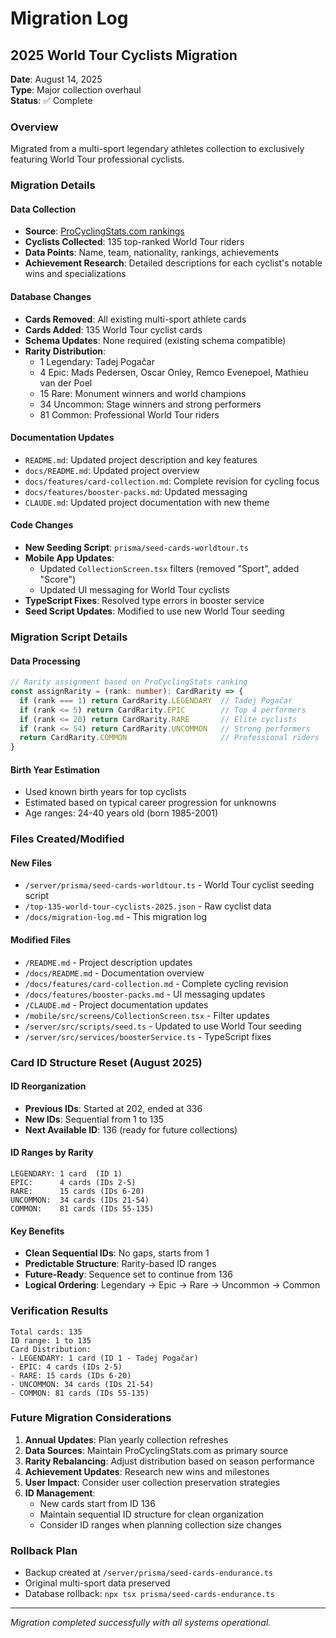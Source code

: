 # Migration Log

## 2025 World Tour Cyclists Migration

**Date**: August 14, 2025  
**Type**: Major collection overhaul  
**Status**: ✅ Complete

### Overview
Migrated from a multi-sport legendary athletes collection to exclusively featuring World Tour professional cyclists.

### Migration Details

#### Data Collection
- **Source**: [ProCyclingStats.com rankings](https://www.procyclingstats.com/rankings.php?p=individual&s=&nation=&age=&page=smallerorequal&team=&offset=0&teamlevel=&filter=Filter)
- **Cyclists Collected**: 135 top-ranked World Tour riders
- **Data Points**: Name, team, nationality, rankings, achievements
- **Achievement Research**: Detailed descriptions for each cyclist's notable wins and specializations

#### Database Changes
- **Cards Removed**: All existing multi-sport athlete cards
- **Cards Added**: 135 World Tour cyclist cards
- **Schema Updates**: None required (existing schema compatible)
- **Rarity Distribution**:
  - 1 Legendary: Tadej Pogačar
  - 4 Epic: Mads Pedersen, Oscar Onley, Remco Evenepoel, Mathieu van der Poel
  - 15 Rare: Monument winners and world champions
  - 34 Uncommon: Stage winners and strong performers
  - 81 Common: Professional World Tour riders

#### Documentation Updates
- `README.md`: Updated project description and key features
- `docs/README.md`: Updated project overview
- `docs/features/card-collection.md`: Complete revision for cycling focus
- `docs/features/booster-packs.md`: Updated messaging
- `CLAUDE.md`: Updated project documentation with new theme

#### Code Changes
- **New Seeding Script**: `prisma/seed-cards-worldtour.ts`
- **Mobile App Updates**: 
  - Updated `CollectionScreen.tsx` filters (removed "Sport", added "Score")
  - Updated UI messaging for World Tour cyclists
- **TypeScript Fixes**: Resolved type errors in booster service
- **Seed Script Updates**: Modified to use new World Tour seeding

### Migration Script Details

#### Data Processing
```typescript
// Rarity assignment based on ProCyclingStats ranking
const assignRarity = (rank: number): CardRarity => {
  if (rank === 1) return CardRarity.LEGENDARY  // Tadej Pogačar
  if (rank <= 5) return CardRarity.EPIC        // Top 4 performers
  if (rank <= 20) return CardRarity.RARE       // Elite cyclists
  if (rank <= 54) return CardRarity.UNCOMMON   // Strong performers  
  return CardRarity.COMMON                     // Professional riders
}
```

#### Birth Year Estimation
- Used known birth years for top cyclists
- Estimated based on typical career progression for unknowns
- Age ranges: 24-40 years old (born 1985-2001)

### Files Created/Modified

#### New Files
- `/server/prisma/seed-cards-worldtour.ts` - World Tour cyclist seeding script
- `/top-135-world-tour-cyclists-2025.json` - Raw cyclist data
- `/docs/migration-log.md` - This migration log

#### Modified Files
- `/README.md` - Project description updates
- `/docs/README.md` - Documentation overview
- `/docs/features/card-collection.md` - Complete cycling revision
- `/docs/features/booster-packs.md` - UI messaging updates  
- `/CLAUDE.md` - Project documentation updates
- `/mobile/src/screens/CollectionScreen.tsx` - Filter updates
- `/server/src/scripts/seed.ts` - Updated to use World Tour seeding
- `/server/src/services/boosterService.ts` - TypeScript fixes

### Card ID Structure Reset (August 2025)

#### ID Reorganization
- **Previous IDs**: Started at 202, ended at 336
- **New IDs**: Sequential from 1 to 135
- **Next Available ID**: 136 (ready for future collections)

#### ID Ranges by Rarity
```
LEGENDARY: 1 card  (ID 1)
EPIC:      4 cards (IDs 2-5)  
RARE:      15 cards (IDs 6-20)
UNCOMMON:  34 cards (IDs 21-54)
COMMON:    81 cards (IDs 55-135)
```

#### Key Benefits
- **Clean Sequential IDs**: No gaps, starts from 1
- **Predictable Structure**: Rarity-based ID ranges
- **Future-Ready**: Sequence set to continue from 136
- **Logical Ordering**: Legendary → Epic → Rare → Uncommon → Common

### Verification Results
```
Total cards: 135
ID range: 1 to 135
Card Distribution:
- LEGENDARY: 1 card (ID 1 - Tadej Pogačar)
- EPIC: 4 cards (IDs 2-5)  
- RARE: 15 cards (IDs 6-20)
- UNCOMMON: 34 cards (IDs 21-54)
- COMMON: 81 cards (IDs 55-135)
```

### Future Migration Considerations
1. **Annual Updates**: Plan yearly collection refreshes
2. **Data Sources**: Maintain ProCyclingStats.com as primary source
3. **Rarity Rebalancing**: Adjust distribution based on season performance
4. **Achievement Updates**: Research new wins and milestones
5. **User Impact**: Consider user collection preservation strategies
6. **ID Management**: 
   - New cards start from ID 136
   - Maintain sequential ID structure for clean organization
   - Consider ID ranges when planning collection size changes

### Rollback Plan
- Backup created at `/server/prisma/seed-cards-endurance.ts`
- Original multi-sport data preserved
- Database rollback: `npx tsx prisma/seed-cards-endurance.ts`

---

*Migration completed successfully with all systems operational.*